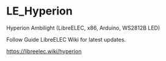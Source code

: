 # LE_Hyperion
Hyperion Ambilight (LibreELEC, x86, Arduino, WS2812B LED)

Follow Guide LibreELEC Wiki for latest updates.

https://libreelec.wiki/hyperion
